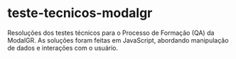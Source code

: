 # teste-tecnicos-modalgr
Resoluções dos testes técnicos para o Processo de Formação (QA) da ModalGR. As soluções foram feitas em JavaScript, abordando manipulação de dados e interações com o usuário.

